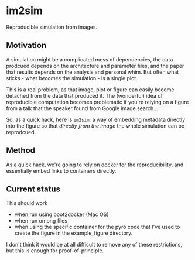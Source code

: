 # im2sim

Reproducible simulation from images.

## Motivation

A simulation might be a complicated mess of dependencies, the data prodcued depends on the architecture and parameter files, and the paper that results depends on the analysis and personal whim. But often what sticks - what *becomes* the simulation - is a single plot.

This is a real problem, as that image, plot or figure can easily become detached from the data that produced it. The (wonderful) idea of reproducible computation becomes problematic if you're relying on a figure from a talk that the speaker found from Google image search...

So, as a quick hack, here is `im2sim`: a way of embedding metadata directly into the figure so that *directly from the image* the whole simulation can be reprodcued.

## Method

As a quick hack, we're going to rely on [docker](docker.com) for the reproducibility, and essentially embed links to containers directly.

## Current status

This should work

* when run using boot2docker (Mac OS)
* when run on png files
* when using the specific container for the pyro code that I've used to create the figure in the example_figure directory.

I don't think it would be at all difficult to remove any of these restrictions, but this is enough for proof-of-principle.
